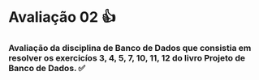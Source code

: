 # Avaliação 02 👍

### Avaliação da disciplina de Banco de Dados que consistia em resolver os exercicíos 3, 4, 5, 7, 10, 11, 12 do livro Projeto de Banco de Dados. ✅

